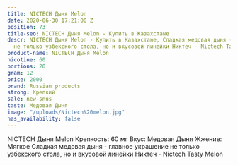 ```yaml
---
title: NICTECH Дыня Melon
date: 2020-06-30 17:21:00 Z
position: 73
title-seo: NICTECH Дыня Melon - Купить в Казахстане
descr: NICTECH Дыня Melon - Купить в Казахстане, Сладкая медовая дыня - главное украшение
  не только узбекского стола, но и вкусовой линейки Никтеч - Nictech Tasty Melon.
product-name: NICTECH Дыня Melon
nicotine: 60
portions: 20
gram: 12
price: 2000
brand: Russian products
strong: Крепкий
sale: new-snus
taste: Медовая Дыня
image: "/uploads/Nictech%20melon.jpg"
has_availability: false
---
```


NICTECH Дыня Melon
Крепкость: 60 мг
Вкус: Медовая Дыня
Жжение: Мягкое
Сладкая медовая дыня - главное украшение не только узбекского стола, но и вкусовой линейки Никтеч - Nictech Tasty Melon